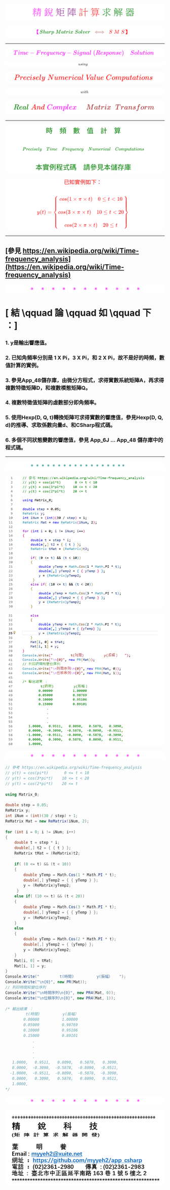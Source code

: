 <!--     範例 App_50        -->

<!-- 
# \[{  \color{Fuchsia}精\;銳\; \color{Purple}矩\;陣\;  \color{Red}計\;算\; \color{Green} 求\;解\;器  }\] 
-->  
![](Images/11-10-01.png) 

<!--         
#### \[{  \color{Fuchsia} 【 \color{Green}  Sharp \; Matrix \; Solver \;  \color{Brown} \iff  \;  \color{Red} S\;M\;S】 }\]  
-->  
![](Images/11-10-02.png)  

---

<!--   
## \[{ \color{Fuchsia} Time-Frequency-Signal \;(Response) \quad Solution  }\] 
-->
![](Images/11-30-01.png)  

<!--     ##### \[ using \]   -->
![](Images/11-30-07.png)  

<!--   
## \[  \color{Red} Precisely \; Numerical \; Value \; Computations  \]  
-->  
![](Images/11-30-02.png)  

<!--     ##### \[ with \]   -->  
![](Images/11-30-08.png)  

<!--   
## \[{ \color{Green} Real \; \color{Red} And \; \color{magenta} Complex \quad \; \color{Brown} Matrix \;\; Transform  }\] 
-->
![](Images/11-30-03.png)  

<!--         ##### \[ Part \; 1 \]    -->  
<!--    ![](Images/11-30-09.png)     -->  
<!--   ##### $$Part \quad 2$$   -->  

####  

---
<!--  
# \[ \color{Green} 時\quad頻\quad數\quad值\quad計\quad算 \]  
### \[ \color{Green} Precisely \quad Time \quad Frequency \quad Numerical \quad Computations \]  
-->
![](Images/25-05-01-03.png)

<!--      
#########################################################

#  $ 微分方程式 : $

### $$ M(t) \times \ddot{y}_h(t) + C(t) \times \dot{y}_h(t) + K(t) \times y_h(t) = d_h $$  

## $$ 由齊次微分方程式，得到\quad \ddot{y}_h(t)、\dot{y}_h(t)、y_h(t) $$  

### $$ M(t) \times \ddot{y}_p(t) + C(t) \times \dot{y}_p(t) + K(t) \times y_p(t) = f(t) $$  

## $$ 由非齊次微分方程式，得到\quad \ddot{y}_p(t)、\dot{y}_p(t)、y_p(t) $$   

## $通解 ：$ 

##  $$\begin{bmatrix}\dot{y}(t)\\y(t)\end{bmatrix} =\begin{bmatrix}\dot{y}_h(t)\\y_h(t)\end{bmatrix} + \begin{bmatrix}\dot{y}_p(t)\\y_p(t)\end{bmatrix}$$

---  

>  ***空間多自由度、且多階的時間函數、齊次微分方程式：M(t) * yh''(t) + C(t) * yh'(t) + K(t) * yh(t) = dh，使用友矩陣(Companion Matrix)的方法，求得系統或狀態矩陣 A(t)，再求得 A(t) * Q(t) = Q(t) * D(t)，其中Q（t）是特徵向量矩陣，D（t）是特徵值矩陣，稱此法為實數與複數矩陣轉換（ Real And Complex Matrix Transform ），本求解法可對應於 Laplace、 Fourier、 Z Transform 或是捲積積分法等等。隨時間變化的角頻率（$\omega$）是系統矩陣 A（t）之複數特徵值的虛數值，隨時間變化的模態，是系統矩陣 A（t）的特徵向量。D（t）和Q（t）為系統的潛在特性，並在系統受到外力時，才會顯現出來。若要求得系統的訊號響應值[Signal Response]，應由實際量測的初始值或是邊界值，求得複數係數向量$d_h$，再依據如下推導的公式求得。有關初始值和邊界值分別參見App_6J和App_6M儲存庫，而相關的推導公式如右，$\begin{bmatrix}y_h'(t)\\y_h(t)\end{bmatrix} = H_{exp}(D,Q,t) \times d_h$，其中$D$為複數特徵值矩陣，$Q$為複數特徵向量矩陣（模態），$Q_i$為$Q$之逆矩陣，$Hexp(D, Q, t)$和$d_h$分別爲複數矩陣和複數向量。***   

#  $$實 \quad 例 \quad 計 \quad 算 \quad : $$

### $$詳細的【CSharp】程式碼和輸出圖表，請參考本儲存庫中的檔案$$ 

##

$ \color{red} M(t) = \begin{bmatrix} 19 & -1.5 & -2+13.3\times sin(0.85 \times t) \\ -1 & 15 & 0 \\ -10-2.7 \times cos(1.3 \times t) & -3 & 27 \end{bmatrix}$  
 
###

$ \color{red} K(t) = \begin{bmatrix} 60 & -8 & -2-332 \times sin(1.37 \times t) \\ -16 & 180 & -120 \\ -20 & -100+579 \times cos(0.24 \times t) & 300 \end{bmatrix}$

###

$ \color{red} C(t) = \begin{bmatrix} 35 & -1-13.2 \times sin(0.35 \times t) & -0.5 \\ -1.5 & 40 & -1.5 \\-1.2+22.5 \times cos(1.95 \times t) & -1.5 & 75 \end{bmatrix} $

#    

### $A(t) = \begin{bmatrix} -M_i(t) \times C(t) & -M_i(t) \times K(t) \\ I & O \end{bmatrix}$

###  $A(t) \times Q(t) = Q(t) \times D(t) \quad  => \quad A(t) = Q(t) \times D(t) \times Q_i(t)$  

### $ \begin{bmatrix} \ddot{y}_h(t) \\ \dot{y}_h(t) \end{bmatrix} = A(t) \times \begin{bmatrix} \dot{y}_h(t) \\ y_h(t) \end{bmatrix} $

### $ \begin{bmatrix} \dot{y}_h(t) \\ y_h(t) \end{bmatrix} = H_{exp}(D, Q, t)  \times d $

### $ \begin{bmatrix} \dot{y}(t) \\ y(t) \end{bmatrix} = \begin{bmatrix} \dot{y}_h(t) \\ y_h(t) \end{bmatrix} + \begin{bmatrix} \dot{y}_p(t) \\ y_p(t) \end{bmatrix} $

##  

--- 

# 本人初淺的見解如下 ： 

### **時頻數值計算，因爲每一段時間（可能是一秒或是千分之一秒或是百萬之一秒），系統都在變動，也就是相對的頻率都在變動。** 

### **實際時頻數值計算，必須使用程式碼，才有可能計算出來，使用手算幾乎不可能。**  

### **分析（Analysis）包含轉換（Transform）是方法的闡釋，但最後的目標應是實際精確的數值計算結果。**

###  **動態系統的數值計算，輸入的數據應是實數，輸出的結果也應該是實數，要得到【精確的數值】，中間的運算過程，可能必須使用複數矩陣的計算，此部分也是使人產生困惑的地方，故【從古至今，複數矩陣的數學理論，似乎無法處理此問題，唯有使用程式碼，並作實際的計算來解決】。** 

##

---  

#####################################################################################
-->

<!--   
## \[ \color{Red}已知實例如下 ：\]  

## \[  \color{Red} y(t) = \begin{Bmatrix} cos(1 \times \pi \times t ) \quad 0 \leq t < 10 \\\\ cos(3 \times \pi \times t) \quad 10 \leq t < 20  \\\\ cos(2 \times \pi \times t) \quad 20 \leq t  \end{Bmatrix}  \]  
-->
![](Images/25-05-01-05.png)

---

## [參見 https://en.wikipedia.org/wiki/Time-frequency_analysis](https://en.wikipedia.org/wiki/Time-frequency_analysis)

![](Images/Asterisk_02.png)

# \[ 結 \qquad 論 \qquad 如 \qquad 下 ：\]

### **1. y是輸出響應值。** 

### **2. 已知角頻率分別是 1 X Pi，3 X Pi，和 2 X Pi，故不是好的時頻，數值計算的實例。**

### **3. 參見App_48儲存庫，由微分方程式，求得實數系統矩陣A，再求得複數特徵矩陣D，和複數模態矩陣Q。**  

### **4. 複數特徵值矩陣的虛數部分即角頻率。**  

### **5. 使用Hexp(D, Q, t)轉換矩陣可求得實數的響應值，參見Hexp(D, Q, d)的推導、求取係數向量d、和CSharp程式碼。**

### **6. 多個不同狀態變數的響應值，參見 App_6J ... App_48 儲存庫中的程式碼。**

---

![](Images/Asterisk_01.png) 

![](Images/25-05-01-01.png)

![](Images/25-05-01-02.png)

![](Images/Asterisk_02.png)

```C#
// 參考 https://en.wikipedia.org/wiki/Time-frequency_analysis 
// y(t) = cos(pi*t)       0 <= t < 10 
// y(t) = cos(3*pi*t)    10 <= t < 20 
// y(t) = cos(2*pi*t)    20 <= t 

using Matrix_0; 

double step = 0.05;
ReMatrix y;
int iNum = (int)(30 / step) + 1;
ReMatrix Mat = new ReMatrix(iNum, 2);

for (int i = 0; i != iNum; i++)
{
    double t = step * i;
    double[,] t2 = { { t } };
    ReMatrix tMat = (ReMatrix)t2;

    if( (0 <= t) && (t < 10))
    { 
        double yTemp = Math.Cos(1 * Math.PI * t);
        double[,] yTemp2 = { { yTemp } };
        y = (ReMatrix)yTemp2; 
     }
    else if( (10 <= t) && (t < 20))
    { 
        double yTemp = Math.Cos(3 * Math.PI * t);
        double[,] yTemp2 = { { yTemp } };
        y = (ReMatrix)yTemp2; 
    }
    else
    {  
        double yTemp = Math.Cos(2 * Math.PI * t);
        double[,] yTemp2 = { {yTemp} };
        y = (ReMatrix)yTemp2; 
    }
    Mat[i, 0] = tMat;
    Mat[i, 1] = y;
}
Console.Write("         t(時間)          y(振幅）   ");
Console.Write("\n{0}", new PR(Mat));
// 列印時間和變位序列 
Console.Write("\n時間序列\n{0}", new PR4(Mat, 0));
Console.Write("\n位移序列\n{0}", new PR4(Mat, 1));

/* 輸出結果 ：
         t(時間)          y(振幅）
        0.00000          1.00000
        0.05000          0.98769
        0.10000          0.95106
        0.15000          0.89101
            .
            .
            .
            .
   1.0000,   0.9511,   0.8090,   0.5878,   0.3090,
   0.0000,  -0.3090,  -0.5878,  -0.8090,  -0.9511,
  -1.0000,  -0.9511,  -0.8090,  -0.5878,  -0.3090,
   0.0000,   0.3090,   0.5878,   0.8090,   0.9511,
   1.0000,
*/
```
<!--  
## \[ \color{Fuchsia} \ast \quad \ast \quad \ast \quad \ast \quad \ast \quad \ast \quad \ast \quad \ast \quad \ast \quad \ast \quad \ast  \]
-->

![](Images/Asterisk_02.png)

![](Images/name_card.png)  

